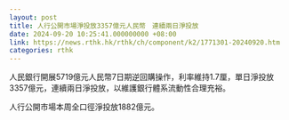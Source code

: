 ```yaml
---
layout: post
title: 人行公開市場淨投放3357億元人民幣　連續兩日淨投放
date: 2024-09-20 10:25:41.000000000 +08:00
link: https://news.rthk.hk/rthk/ch/component/k2/1771301-20240920.htm
categories: rthk
---
```


人民銀行開展5719億元人民幣7日期逆回購操作，利率維持1.7厘，單日淨投放3357億元，連續兩日淨投放，以維護銀行體系流動性合理充裕。

人行公開市場本周全口徑淨投放1882億元。

